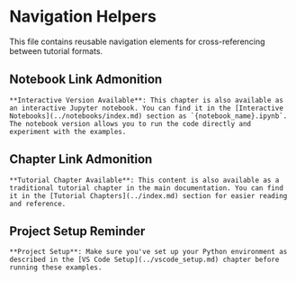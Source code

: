 # Navigation Helpers

This file contains reusable navigation elements for cross-referencing between tutorial formats.

## Notebook Link Admonition

```{note}
**Interactive Version Available**: This chapter is also available as an interactive Jupyter notebook. You can find it in the [Interactive Notebooks](../notebooks/index.md) section as `{notebook_name}.ipynb`. The notebook version allows you to run the code directly and experiment with the examples.
```

## Chapter Link Admonition  

```{note}
**Tutorial Chapter Available**: This content is also available as a traditional tutorial chapter in the main documentation. You can find it in the [Tutorial Chapters](../index.md) section for easier reading and reference.
```

## Project Setup Reminder

```{tip}
**Project Setup**: Make sure you've set up your Python environment as described in the [VS Code Setup](../vscode_setup.md) chapter before running these examples.
```
